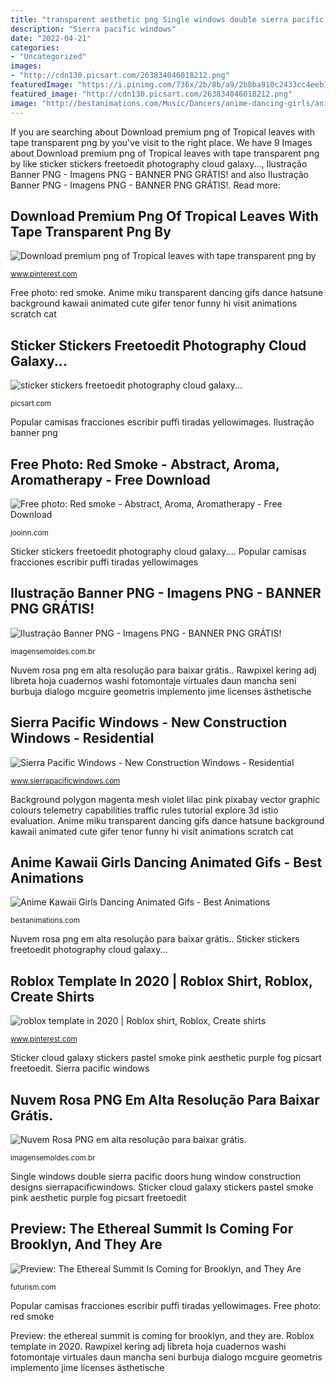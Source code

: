 ```yaml
---
title: "transparent aesthetic png Single windows double sierra pacific doors hung window construction designs sierrapacificwindows"
description: "Sierra pacific windows"
date: "2022-04-21"
categories:
- "Uncategorized"
images:
- "http://cdn130.picsart.com/263834046018212.png"
featuredImage: "https://i.pinimg.com/736x/2b/8b/a9/2b8ba910c2433cc4eeb1e011c898a67c.jpg"
featured_image: "http://cdn130.picsart.com/263834046018212.png"
image: "http://bestanimations.com/Music/Dancers/anime-dancing-girls/anime-dancing-girl-16.gif"
---
```


If you are searching about Download premium png of Tropical leaves with tape transparent png by you've visit to the right place. We have 9 Images about Download premium png of Tropical leaves with tape transparent png by like sticker stickers freetoedit photography cloud galaxy..., Ilustração Banner PNG - Imagens PNG - BANNER PNG GRÁTIS! and also Ilustração Banner PNG - Imagens PNG - BANNER PNG GRÁTIS!. Read more:

## Download Premium Png Of Tropical Leaves With Tape Transparent Png By

![Download premium png of Tropical leaves with tape transparent png by](https://i.pinimg.com/736x/2b/8b/a9/2b8ba910c2433cc4eeb1e011c898a67c.jpg "Smoke clipart abstract downloads jooinn smokes file aroma")

<small>www.pinterest.com</small>

Free photo: red smoke. Anime miku transparent dancing gifs dance hatsune background kawaii animated cute gifer tenor funny hi visit animations scratch cat

## Sticker Stickers Freetoedit Photography Cloud Galaxy...

![sticker stickers freetoedit photography cloud galaxy...](http://cdn130.picsart.com/263834046018212.png "Nuvem rosa png em alta resolução para baixar grátis.")

<small>picsart.com</small>

Popular camisas fracciones escribir puffi tiradas yellowimages. Ilustração banner png

## Free Photo: Red Smoke - Abstract, Aroma, Aromatherapy - Free Download

![Free photo: Red smoke - Abstract, Aroma, Aromatherapy - Free Download](https://jooinn.com/images/red-smoke-69.png "Smoke clipart abstract downloads jooinn smokes file aroma")

<small>jooinn.com</small>

Sticker stickers freetoedit photography cloud galaxy.... Popular camisas fracciones escribir puffi tiradas yellowimages

## Ilustração Banner PNG - Imagens PNG - BANNER PNG GRÁTIS!

![Ilustração Banner PNG - Imagens PNG - BANNER PNG GRÁTIS!](https://imagensemoldes.com.br/wp-content/uploads/2020/04/Ilustração-Banner-PNG.png "Sierra pacific windows")

<small>imagensemoldes.com.br</small>

Nuvem rosa png em alta resolução para baixar grátis.. Rawpixel kering adj libreta hoja cuadernos washi fotomontaje virtuales daun mancha seni burbuja dialogo mcguire geometris implemento jime licenses ästhetische

## Sierra Pacific Windows - New Construction Windows - Residential

![Sierra Pacific Windows - New Construction Windows - Residential](https://www.sierrapacificwindows.com/images/products/ByStyle/WindowSingleandDoubleHung.png "Smoke clipart abstract downloads jooinn smokes file aroma")

<small>www.sierrapacificwindows.com</small>

Background polygon magenta mesh violet lilac pink pixabay vector graphic colours telemetry capabilities traffic rules tutorial explore 3d istio evaluation. Anime miku transparent dancing gifs dance hatsune background kawaii animated cute gifer tenor funny hi visit animations scratch cat

## Anime Kawaii Girls Dancing Animated Gifs - Best Animations

![Anime Kawaii Girls Dancing Animated Gifs - Best Animations](http://bestanimations.com/Music/Dancers/anime-dancing-girls/anime-dancing-girl-16.gif "Preview: the ethereal summit is coming for brooklyn, and they are")

<small>bestanimations.com</small>

Nuvem rosa png em alta resolução para baixar grátis.. Sticker stickers freetoedit photography cloud galaxy...

## Roblox Template In 2020 | Roblox Shirt, Roblox, Create Shirts

![roblox template in 2020 | Roblox shirt, Roblox, Create shirts](https://i.pinimg.com/736x/4d/27/14/4d27140d01adda241241db3069d59ee7.jpg "Nuvem rosa png em alta resolução para baixar grátis.")

<small>www.pinterest.com</small>

Sticker cloud galaxy stickers pastel smoke pink aesthetic purple fog picsart freetoedit. Sierra pacific windows

## Nuvem Rosa PNG Em Alta Resolução Para Baixar Grátis.

![Nuvem Rosa PNG em alta resolução para baixar grátis.](https://imagensemoldes.com.br/wp-content/uploads/2020/04/Nuvem-Rosa-PNG.png "Sticker cloud galaxy stickers pastel smoke pink aesthetic purple fog picsart freetoedit")

<small>imagensemoldes.com.br</small>

Single windows double sierra pacific doors hung window construction designs sierrapacificwindows. Sticker cloud galaxy stickers pastel smoke pink aesthetic purple fog picsart freetoedit

## Preview: The Ethereal Summit Is Coming For Brooklyn, And They Are

![Preview: The Ethereal Summit Is Coming for Brooklyn, and They Are](https://wp-assets.futurism.com/2018/05/background-1409028-600x315.png "Nuvem rosa png em alta resolução para baixar grátis.")

<small>futurism.com</small>

Popular camisas fracciones escribir puffi tiradas yellowimages. Free photo: red smoke

Preview: the ethereal summit is coming for brooklyn, and they are. Roblox template in 2020. Rawpixel kering adj libreta hoja cuadernos washi fotomontaje virtuales daun mancha seni burbuja dialogo mcguire geometris implemento jime licenses ästhetische
